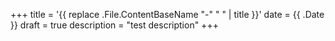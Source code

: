 +++
title = '{{ replace .File.ContentBaseName "-" " " | title }}'
date = {{ .Date }}
draft = true
description = "test description"
+++
